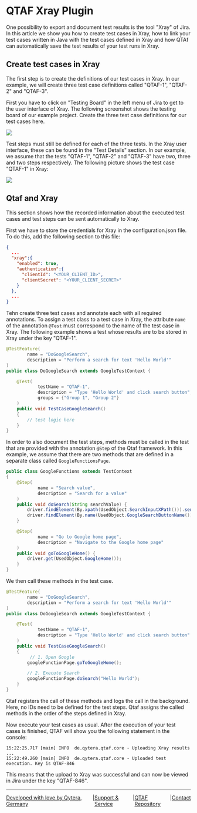 # QTAF Xray Plugin

One possibility to export and document test results is the tool "Xray" of Jira. In this article we show you how to create test cases in Xray, how to link your test cases written in Java with the test cases defined in Xray and how QTAf can automatically save the test results of your test runs in Xray.

## Create test cases in Xray

The first step is to create the definitions of our test cases in Xray. In our example, we will create three test case definitions called "QTAF-1", "QTAF-2" and "QTAF-3".

First you have to click on "Testing Board" in the left menu of Jira to get to the user interface of Xray. The following screenshot shows the testing board of our example project. Create the three test case definitions for our test cases here.

<img src="https://qytera-gmbh.github.io/img/qtaf/xray_plugin/xray_testing_board.png" />

Test steps must still be defined for each of the three tests. In the Xray user interface, these can be found in the "Test Details" section. In our example, we assume that the tests "QTAF-1", "QTAF-2" and "QTAF-3" have two, three and two steps respectively. The following picture shows the test case "QTAF-1" in Xray:

<img src="https://qytera-gmbh.github.io/img/qtaf/xray_plugin/xray_test_steps.png" />

## Qtaf and Xray

This section shows how the recorded information about the executed test cases and test steps can be sent automatically to Xray.

First we have to store the credentials for Xray in the configuration.json file. To do this, add the following section to this file:

```json
{
  ...
  "xray":{
    "enabled": true,
    "authentication":{
      "clientId": "<YOUR_CLIENT_ID>",
      "clientSecret": "<YOUR_CLIENT_SECRET>"
    }
  },
  ...
}
```

Tehn create three test cases and annotate each with all required annotations. To assign a test class to a test case in Xray, the attribute `name` of the annotation `@Test` must correspond to the name of the test case in Xray. The following example shows a test whose results are to be stored in Xray under the key "QTAF-1".

```java
@TestFeature(
        name = "DoGoogleSearch",
        description = "Perform a search for text 'Hello World'"
)
public class DoGoogleSearch extends GoogleTestContext {

    @Test(
            testName = "QTAF-1",
            description = "Type 'Hello World' and click search button",
            groups = {"Group 1", "Group 2"}
    )
    public void TestCaseGoogleSearch()
    {
        // test logic here
    }
}
```

In order to also document the test steps, methods must be called in the test that are provided with the annotation `@Step` of the Qtaf framework. In this example, we assume that there are two methods that are defined in a separate class called `GoogleFunctionsPage`.

```java
public class GoogleFunctions extends TestContext
{
    @Step(
            name = "Search value",
            description = "Search for a value"
    )
    public void doSearch(String searchValue) {
        driver.findElement(By.xpath(UsedObject.SearchInputXPath())).sendKeys(searchValue);
        driver.findElement(By.name(UsedObject.GoogleSearchButtonName())).click();
    }

    @Step(
            name = "Go to Google home page",
            description = "Navigate to the Google home page"
    )
    public void goToGoogleHome() {
        driver.get(UsedObject.GoogleHome());
    }
}
```

We then call these methods in the test case.

```java
@TestFeature(
        name = "DoGoogleSearch",
        description = "Perform a search for text 'Hello World'"
)
public class DoGoogleSearch extends GoogleTestContext {

    @Test(
            testName = "QTAF-1",
            description = "Type 'Hello World' and click search button"
    )
    public void TestCaseGoogleSearch()
    {
         // 1. Open Google
        googleFunctionPage.goToGoogleHome();

        // 2. Execute Search
        googleFunctionPage.doSearch("Hello World");
    }
}
```

Qtaf registers the call of these methods and logs the call in the background. Here, no IDs need to be defined for the test steps. Qtaf assigns the called methods in the order of the steps defined in Xray.

Now execute your test cases as usual. After the execution of your test cases is finished, QTAF will show you the following statement in the console:

```
15:22:25.717 [main] INFO  de.qytera.qtaf.core - Uploading Xray results ...
15:22:49.260 [main] INFO  de.qytera.qtaf.core - Uploaded test execution. Key is QTAF-846
```

This means that the upload to Xray was successful and can now be viewed in Jira under the key "QTAF-846".

<hr>
<div style="display: flex; flex-direction: row; justify-content: space-between">
  <a href="https://www.qytera.de" target="_blank">Developed with love by Qytera, Germany</a>
  <span>|</span>
  <a href="https://www.qytera.de/testautomatisierung-workshop" target="_blank">Support & Service</a>
  <span>|</span>
  <a href="https://github.com/Qytera-Gmbh/QTAF" target="_blank">QTAF Repository</a>
  <span>|</span>
  <a href="https://www.qytera.de/kontakt" target="_blank">Contact</a><br>
</div>
